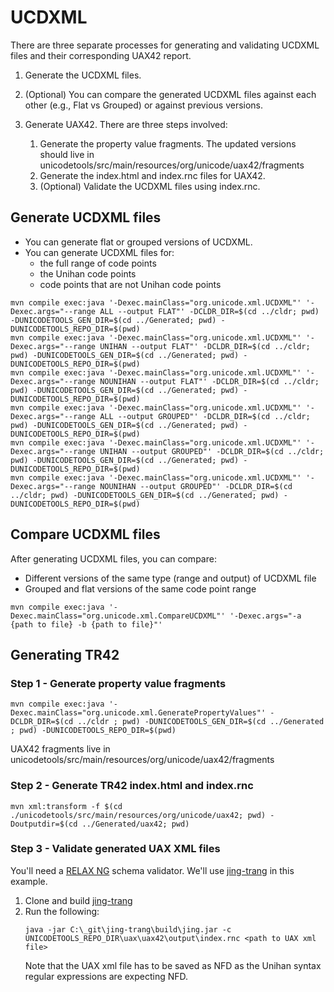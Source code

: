 # UCDXML

There are three separate processes for generating and validating UCDXML files and their corresponding UAX42 report.

1. Generate the UCDXML files.
2. (Optional) You can compare the generated UCDXML files against each other (e.g., Flat vs Grouped) or against 
   previous versions.
3. Generate UAX42. There are three steps involved:

   1. Generate the property value fragments. The updated versions should live in 
      unicodetools/src/main/resources/org/unicode/uax42/fragments
   2. Generate the index.html and index.rnc files for UAX42.
   3. (Optional) Validate the UCDXML files using index.rnc.

## Generate UCDXML files

- You can generate flat or grouped versions of UCDXML.
- You can generate UCDXML files for:
  - the full range of code points
  - the Unihan code points
  - code points that are not Unihan code points

```
mvn compile exec:java '-Dexec.mainClass="org.unicode.xml.UCDXML"' '-Dexec.args="--range ALL --output FLAT"' -DCLDR_DIR=$(cd ../cldr; pwd) -DUNICODETOOLS_GEN_DIR=$(cd ../Generated; pwd) -DUNICODETOOLS_REPO_DIR=$(pwd)
mvn compile exec:java '-Dexec.mainClass="org.unicode.xml.UCDXML"' '-Dexec.args="--range UNIHAN --output FLAT"' -DCLDR_DIR=$(cd ../cldr; pwd) -DUNICODETOOLS_GEN_DIR=$(cd ../Generated; pwd) -DUNICODETOOLS_REPO_DIR=$(pwd)
mvn compile exec:java '-Dexec.mainClass="org.unicode.xml.UCDXML"' '-Dexec.args="--range NOUNIHAN --output FLAT"' -DCLDR_DIR=$(cd ../cldr; pwd) -DUNICODETOOLS_GEN_DIR=$(cd ../Generated; pwd) -DUNICODETOOLS_REPO_DIR=$(pwd)
mvn compile exec:java '-Dexec.mainClass="org.unicode.xml.UCDXML"' '-Dexec.args="--range ALL --output GROUPED"' -DCLDR_DIR=$(cd ../cldr; pwd) -DUNICODETOOLS_GEN_DIR=$(cd ../Generated; pwd) -DUNICODETOOLS_REPO_DIR=$(pwd)
mvn compile exec:java '-Dexec.mainClass="org.unicode.xml.UCDXML"' '-Dexec.args="--range UNIHAN --output GROUPED"' -DCLDR_DIR=$(cd ../cldr; pwd) -DUNICODETOOLS_GEN_DIR=$(cd ../Generated; pwd) -DUNICODETOOLS_REPO_DIR=$(pwd)
mvn compile exec:java '-Dexec.mainClass="org.unicode.xml.UCDXML"' '-Dexec.args="--range NOUNIHAN --output GROUPED"' -DCLDR_DIR=$(cd ../cldr; pwd) -DUNICODETOOLS_GEN_DIR=$(cd ../Generated; pwd) -DUNICODETOOLS_REPO_DIR=$(pwd)
```

## Compare UCDXML files

After generating UCDXML files, you can compare:

- Different versions of the same type (range and output) of UCDXML file
- Grouped and flat versions of the same code point range

```
mvn compile exec:java '-Dexec.mainClass="org.unicode.xml.CompareUCDXML"' '-Dexec.args="-a {path to file} -b {path to file}"'
```

## Generating TR42

### Step 1 - Generate property value fragments

```
mvn compile exec:java '-Dexec.mainClass="org.unicode.xml.GeneratePropertyValues"' -DCLDR_DIR=$(cd ../cldr ; pwd) -DUNICODETOOLS_GEN_DIR=$(cd ../Generated ; pwd) -DUNICODETOOLS_REPO_DIR=$(pwd)
```

UAX42 fragments live in unicodetools/src/main/resources/org/unicode/uax42/fragments

### Step 2 - Generate TR42 index.html and index.rnc 

```
mvn xml:transform -f $(cd ./unicodetools/src/main/resources/org/unicode/uax42; pwd) -Doutputdir=$(cd ../Generated/uax42; pwd)
```

### Step 3 - Validate generated UAX XML files

You'll need a [RELAX NG](https://relaxng.org/) schema validator.
We'll use [jing-trang](https://github.com/relaxng/jing-trang) in this example.

1. Clone and build [jing-trang](https://github.com/relaxng/jing-trang)
2. Run the following:
    ```
   java -jar C:\_git\jing-trang\build\jing.jar -c UNICODETOOLS_REPO_DIR\uax\uax42\output\index.rnc <path to UAX xml file>
   ```
   Note that the UAX xml file has to be saved as NFD as the Unihan syntax regular expressions are expecting NFD.
